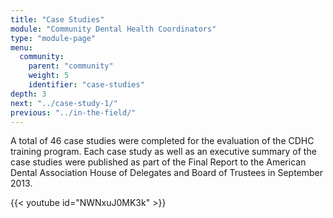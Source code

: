 ```yaml
---
title: "Case Studies"
module: "Community Dental Health Coordinators"
type: "module-page"
menu:
  community:
    parent: "community"
    weight: 5
    identifier: "case-studies"
depth: 3
next: "../case-study-1/"
previous: "../in-the-field/"
---
```

<div class="pageblock"><p>A total of 46 case studies were completed for the evaluation of the CDHC training program.  Each case study as well as an executive summary of the case studies were published as part of the Final Report to the American Dental Association House of Delegates and Board of Trustees in September 2013.</p>
</div><div class="pageblock">
{{< youtube id="NWNxuJ0MK3k" >}}</div>